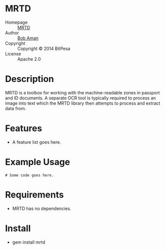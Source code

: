 # MRTD

<dl>
  <dt>Homepage</dt><dd><a href="https://mrtd.github.io/">MRTD</a></dd>
  <dt>Author</dt><dd><a href="mailto:bob@sporkmonger.com">Bob Aman</a></dd>
  <dt>Copyright</dt><dd>Copyright © 2014 BitPesa</dd>
  <dt>License</dt><dd>Apache 2.0</dd>
</dl>

# Description

MRTD is a toolbox for working with the machine-readable zones in passport and ID documents. A separate OCR tool is typically required to process an image into text which the MRTD library then attempts to process and extract data from.

# Features

* A feature list goes here.

# Example Usage

    # Some code goes here.

# Requirements

* MRTD has no dependencies.

# Install

* gem install mrtd
